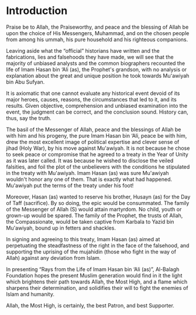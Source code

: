 Introduction
============

Praise be to Allah, the Praiseworthy, and peace and the blessing of
Allah be upon the choice of His Messengers, Muhammad, and on the chosen
people from among his ummah, his pure household and his righteous
companions.

Leaving aside what the “official” historians have written and the
fabrications, lies and falsehoods they have made, we will see that the
majority of unbiased analysts and the common biographers recounted the
life of Imam Hasan bin ‘Ali (as), the Prophet's grandson, with no
analysis or explanation about the great and unique position he took
towards Mu'awiyah bin Abu Sufyan.

It is axiomatic that one cannot evaluate any historical event devoid of
its major heroes, causes, reasons, the circumstances that led to it, and
its results. Given objective, comprehension and unbiased examination
into the event, the judgment can be correct, and the conclusion sound.
History can, thus, say the truth.

The basil of the Messenger of Allah, peace and the blessings of Allah be
with him and his progeny, the pure Imam Hasan bin ‘Ali, peace be with
him, drew the most excellent image of political expertise and clever
sense of jihad (Holy War), by his move against Mu'awiyah. It is not
because he chose to seek peace or compromise that he agreed to a treaty
in the Year of Unity as it was later called. It was because he wished to
disclose the veiled falsities, and foil the plot of the unbelievers with
the conditions he stipulated in the treaty with Mu'awiyah. Imam Hasan
(as) was sure Mu'awiyah wouldn't honor any one of them. That is exactly
what had happened. Mu'awiyah put the terms of the treaty under his foot!

Moreover, Hasan (as) wanted to reserve his brother, Husayn (as) for the
Day of Taff (sacrifice). By so doing, the epic would be consummated. The
family of the Messenger of Allah (S) would attain martyrdom. No child,
youth or grown-up would be spared. The family of the Prophet, the trusts
of Allah, the Compassionate, would be taken captive from Karbala to
Yazid bin Mu'awiyah, bound up in fetters and shackles.

In signing and agreeing to this treaty, Imam Hasan (as) aimed at
perpetuating the steadfastness of the right in the face of the
falsehood, and supporting the uprising of the mujahidin (those who fight
in the way of Allah) against any deviation from Islam.

In presenting “Rays from the Life of Imam Hasan bin ‘Ali (as)”,
Al-Balagh Foundation hopes the present Muslim generation would find in
it the light which brightens their path towards Allah, the Most High,
and a flame which sharpens their determination, and solidifies their
will to fight the enemies of Islam and humanity.

Allah, the Most High, is certainly, the best Patron, and best Supporter.


